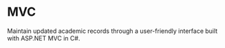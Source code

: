# MVC
Maintain updated academic records through a user-friendly interface built with ASP.NET MVC in C#.
